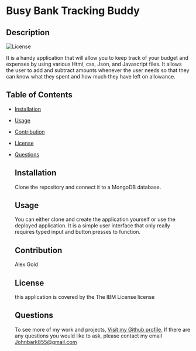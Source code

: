 # Busy Bank Tracking Buddy




## Description
![License](https://img.shields.io/badge/License-IBM-green.svg)


It is a handy application that will allow you to keep track of your budget and expenses by using various Html, css, Json, and Javascript files. It allows the user to add and subtract amounts whenever the user needs so that they can know what they spent and how much they have left on allowance.

## Table of Contents


- [Installation](#Installation)
- [Usage](#Usage)
- [Contribution](#Contribution)
- [License](#License)
- [Questions](#Questions)


    ## Installation
    Clone the repository and connect it to a MongoDB database.

    ## Usage
    You can either clone and create the application yourself or use the deployed application. It is a simple user interface that only really requires typed input and button presses to function.

    ## Contribution
    Alex Gold


    ## License
    this application is covered by the The IBM License license

    ## Questions
    To see more of my work and projects, [Visit my Github profile.](https://github.com/Johnbark855)
    If there are any questions you would like to ask, please contact my email Johnbark855@gmail.com

    